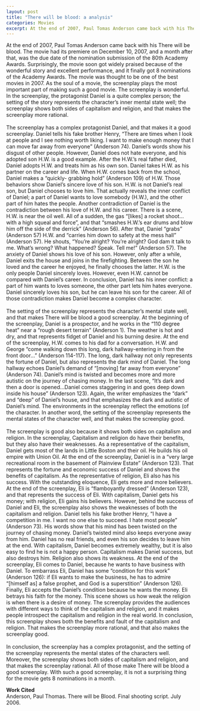 ```yaml
---
layout: post
title: "There will be blood: a analysis"
categories: Movies
excerpt: At the end of 2007, Paul Tomas Anderson came back with his There will be blood. The movie had its premiere on December 10, 2007, and a month after that, was the due date of the nomination submission of the 80th Academy Awards. Surprisingly, the movie soon got widely praised because of the wonderful story and excellent performance, and it finally got 8 nominations of the Academy Awards. The movie was thought to be one of the best movies in 2007. As the soul of a movie, the screenplay plays the most important part of making such a good movie. The screenplay is wonderful. In the screenplay, the protagonist Daniel is a quite complex person; the setting of the story represents the character’s inner mental state well; the screenplay shows both sides of capitalism and religion, and that makes the screenplay more rational.
---
```

At the end of 2007, Paul Tomas Anderson came back with his There will be blood. The movie had its premiere on December 10, 2007, and a month after that, was the due date of the nomination submission of the 80th Academy Awards. Surprisingly, the movie soon got widely praised because of the wonderful story and excellent performance, and it finally got 8 nominations of the Academy Awards. The movie was thought to be one of the best movies in 2007. As the soul of a movie, the screenplay plays the most important part of making such a good movie. The screenplay is wonderful. In the screenplay, the protagonist Daniel is a quite complex person; the setting of the story represents the character’s inner mental state well; the screenplay shows both sides of capitalism and religion, and that makes the screenplay more rational.
<br>                                                                                                                                                                                                                                 
The screenplay has a complex protagonist Daniel, and that makes it a good screenplay. Daniel tells his fake brother Henry, “There are times when I look at people and I see nothing worth liking. I want to make enough money that I can move far away from everyone” (Anderson 74). Daniel’s words show his disgust of other people. However, Daniel does not hate everyone, and his adopted son H.W. is a good example. After the H.W.’s real father died, Daniel adopts H.W. and treats him as his own son. Daniel takes H.W. as his partner on the career and life. When H.W. comes back from the school, Daniel makes a “quickly- grabbing hold” (Anderson 109) of H.W. Those behaviors show Daniel’s sincere love of his son. H.W. is not Daniel’s real son, but Daniel chooses to love him. That actually reveals the inner conflict of Daniel; a part of Daniel wants to love somebody (H.W.), and the other part of him hates the people. Another contradiction of Daniel is the contradiction between his love of H.W. and his career. There is a scene, H.W. is near the oil well. All of a sudden, the gas “[likes] a rocket shoot…with a high squeal and force”, and that “smashes H.W.’s ear drums and blow him off the side of the derrick” (Anderson 56). After that, Daniel “grabs” (Anderson 57) H.W. and “carries him down to safety at the mess hall” (Anderson 57). He shouts, “You’re alright? You’re alright? God dam it talk to me. What’s wrong? What happened? Speak. Tell me!” (Anderson 57). The anxiety of Daniel shows his love of his son. However, only after a while, Daniel exits the house and joins in the firefighting. Between the son he loved and the career he enjoyed, he finally chooses the latter. H.W. is the only people Daniel sincerely loves. However, even H.W. cannot be compared with Daniel’s career. In conclusion, Daniel has his inner conflict: a part of him wants to loves someone, the other part lets him hates everyone. Daniel sincerely loves his son, but he can leave his son for the career. All of those contradiction makes Daniel become a complex character. 
<br>                                                                                                                                                                                                                                 
The setting of the screenplay represents the character’s mental state well, and that makes There will be blood a good screenplay. At the beginning of the screenplay, Daniel is a prospector, and he works in the “110 degree heat” near a “rough desert terrain” (Anderson 1). The weather is hot and dry, and that represents fidget of Daniel and his burning desire. At the end of the screenplay, H.W. comes to his dad for a conversation. H.W. and George “come walking down this long, dark hallway-entering in from the front door…” (Anderson 114-117). The long, dark hallway not only represents the fortune of Daniel, but also represents the dark mind of Daniel. The long hallway echoes Daniel’s demand of “[moving] far away from everyone” (Anderson 74). Daniel’s mind is twisted and becomes more and more autistic on the journey of chasing money. In the last scene, “It’s dark and then a door is opened…Daniel comes staggering in and goes deep down inside his house” (Anderson 123). Again, the writer emphasizes the “dark” and “deep” of Daniel’s house, and that emphasizes the dark and autistic of Daniel’s mind. The environments in the screenplay reflect the emotions (of the character. In another word, the setting of the screenplay represents the mental states of the character well, and that makes the screenplay good.
<br>                                                                                                                                                                                                                                 
The screenplay is good also because it shows both sides on capitalism and religion. In the screenplay, Capitalism and religion do have their benefits, but they also have their weaknesses. As a representative of the capitalism, Daniel gets most of the lands in Little Boston and their oil. He builds his oil empire with Union Oil. At the end of the screenplay, Daniel is in a “very large recreational room in the basement of Plainview Estate” (Anderson 123). That represents the fortune and economic success of Daniel and shows the benefits of capitalism. As the representative of religion, Eli also has his success. With the outstanding eloquence, Eli gets more and more believers. At the end of the screenplay, Eli is “flamboyantly dressed” (Anderson 123), and that represents the success of Eli. With capitalism, Daniel gets his money; with religion, Eli gains his believers. However, behind the success of Daniel and Eli, the screenplay also shows the weaknesses of both the capitalism and religion. Daniel tells his fake brother Henry, “I have a competition in me. I want no one else to succeed. I hate most people” (Anderson 73). His words show that his mind has been twisted on the journey of chasing money. Daniel’s twisted mind also keeps everyone away from him. Daniel has no real friends, and even his son decides to leave him at the end. With capitalism, Daniel becomes extremely wealthy, but it is also easy to find he is not a happy person. Capitalism makes Daniel success, but also destroys him. Religion also shows its weakness. At the end of the screenplay, Eli comes to Daniel, because he wants to have business with Daniel. To embarrass Eli, Daniel has some “condition for this work” (Anderson 126): if Eli wants to make the business, he has to admire “[himself as] a false prophet, and God is a superstition” (Anderson 126). Finally, Eli accepts the Daniel’s condition because he wants the money. Eli betrays his faith for the money. This scene shows us how weak the religion is when there is a desire of money. The screenplay provides the audiences with different ways to think of the capitalism and religion, and it makes people introspect the capitalism and religion in the real world. In conclusion, this screenplay shows both the benefits and fault of the capitalism and religion. That makes the screenplay more rational, and that also makes the screenplay good. 
<br>                                                                                                                                                                                                                                 
In conclusion, the screenplay has a complex protagonist, and the setting of the screenplay represents the mental states of the characters well. Moreover, the screenplay shows both sides of capitalism and religion, and that makes the screenplay rational. All of those make There will be blood a good screenplay. With such a good screenplay, it is not a surprising thing for the movie gets 8 nominations in a month. 


**Work Cited**
<br>
Anderson, Paul Thomas. There will be Blood. Final shooting script. July 2006.
